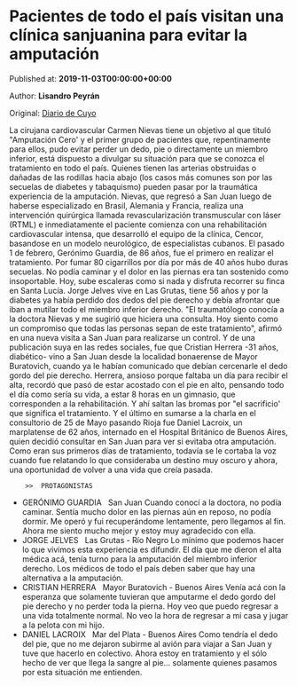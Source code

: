 
# Pacientes de todo el país visitan una clínica sanjuanina para evitar la amputación

Published at: **2019-11-03T00:00:00+00:00**

Author: **Lisandro Peyrán**

Original: [Diario de Cuyo](https://www.diariodecuyo.com.ar/sanjuan/Pacientes-de-todo-el-pais-visitan-una-clinica-sanjuanina-para-evitar-la-amputacion-20191102-0087.html)

La cirujana cardiovascular Carmen Nievas tiene un objetivo al que tituló "Amputación Cero' y el primer grupo de pacientes que, repentinamente para ellos, pudo evitar perder un dedo, pie o directamente un miembro inferior, está dispuesto a divulgar su situación para que se conozca el tratamiento en todo el país.
Quienes tienen las arterias obstruidas o dañadas de las rodillas hacia abajo (los casos más comunes son por las secuelas de diabetes y tabaquismo) pueden pasar por la traumática experiencia de la amputación. Nievas, que regresó a San Juan luego de haberse especializado en Brasil, Alemania y Francia, realiza una intervención quirúrgica llamada revascularización transmuscular con láser (RTML) e inmediatamente el paciente comienza con una rehabilitación cardiovascular intensa, que desarrolló el equipo de la clínica, Cencor, basandose en un modelo neurológico, de especialistas cubanos. El pasado 1 de febrero, Gerónimo Guardia, de 86 años, fue el primero en realizar el tratamiento. Por fumar 80 cigarrillos por día por más de 40 años hubo duras secuelas. No podía caminar y el dolor en las piernas era tan sostenido como insoportable. Hoy, sube escaleras como si nada y disfruta recorrer su finca en Santa Lucía.
Jorge Jelves vive en Las Grutas, tiene 56 años y por la diabetes ya había perdido dos dedos del pie derecho y debía afrontar que iban a mutilar todo el miembro inferior derecho. "El traumatólogo conocía a la doctora Nievas y me sugirió que hiciera una consulta. Hoy siento como un compromiso que todas las personas sepan de este tratamiento", afirmó en una nueva visita a San Juan para realizarse un control. Y de una publicación suya en las redes sociales, fue que Cristian Herrera -31 años, diabético- vino a San Juan desde la localidad bonaerense de Mayor Buratovich, cuando ya le habían comunicado que debían cercenarle el dedo gordo del pie derecho. Herrera, ansioso porque faltaba un día para recibir el alta, recordó que pasó de estar acostado con el pie en alto, pensando todo el día como sería su vida, a estar 8 horas en un gimnasio, que corresponden a la rehabilitación. Y ahí saltan las bromas por "el sacrificio' que significa el tratamiento.
Y el último en sumarse a la charla en el consultorio de 25 de Mayo pasando Rioja fue Daniel Lacroix, un marplatense de 62 años, internado en el Hospital Británico de Buenos Aires, quien decidió consultar en San Juan para ver si evitaba otra amputación. Como eran sus primeros días de tratamiento, todavía se le cortaba la voz cuando fue relatando lo que consideraba un destino muy oscuro y ahora, una oportunidad de volver a una vida que creía pasada.

        >>  PROTAGONISTAS
      
- GERÓNIMO GUARDIA   San Juan
Cuando conocí a la doctora, no podía caminar. Sentía mucho dolor en las piernas aún en reposo, no podía dormir. Me operó y fui recuperándome lentamente, pero llegamos al fin. Ahora me siento mucho mejor y estoy muy agradecido con ella.
- JORGE JELVES   Las Grutas - Río Negro
Lo mínimo que podemos hacer lo que vivimos esta experiencia es difundir. El día que me dieron el alta médica acá, tenía turno para la amputación del miembro inferior derecho. Los médicos de todo el país deben saber que hay una alternativa a la amputación.
- CRISTIAN HERRERA   Mayor Buratovich - Buenos Aires
Venía acá con la esperanza que solamente tuvieran que amputarme el dedo gordo del pie derecho y no perder toda la pierna. Hoy veo que puedo regresar a una vida totalmente normal. No veo la hora de regresar a mi casa y jugar a la pelota con mi hijo.
- DANIEL LACROIX   Mar del Plata - Buenos Aires
Como tendría el dedo del pie, que no me dejaron subirme al avión para viajar a San Juan y tuve que hacerlo en colectivo. Ahora estoy en tratamiento y el sólo hecho de ver que llega la sangre al pie... solamente quienes pasamos por esta situación me entienden.
